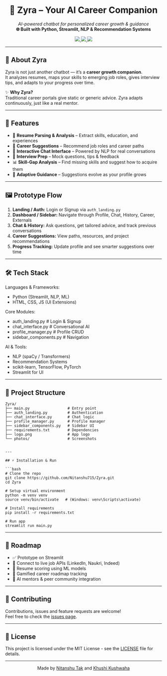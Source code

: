 <h1 align="center">🤖 Zyra – Your AI Career Companion</h1>
<p align="center">
  <em>AI-powered chatbot for personalized career growth & guidance</em><br>
  <strong>🌐 Built with Python, Streamlit, NLP & Recommendation Systems</strong>
</p>

<p align="center">
  <a href="https://its-zyra.streamlit.app/">
    <img src="https://img.shields.io/badge/Live%20Demo-Streamlit-brightgreen?style=for-the-badge&logo=streamlit" />
  </a>
  <a href="https://github.com/Nitanshu715/Zyra">
    <img src="https://img.shields.io/badge/GitHub-Repo-black?style=for-the-badge&logo=github" />
  </a>
  <img src="https://img.shields.io/badge/License-MIT-yellow?style=for-the-badge" />
</p>

---

## 📌 About Zyra

Zyra is not just another chatbot — it’s a **career growth companion**.  
It analyzes resumes, maps your skills to emerging job roles, gives interview tips, and adapts to your progress over time.

✨ **Why Zyra?**  
Traditional career portals give static or generic advice. Zyra adapts continuously, just like a real mentor.

---

## 🚀 Features

- 📄 **Resume Parsing & Analysis** – Extract skills, education, and experiences  
- 🎯 **Career Suggestions** – Recommend job roles and career paths  
- 💬 **Interactive Chat Interface** – Powered by NLP for real conversations  
- 🎤 **Interview Prep** – Mock questions, tips & feedback  
- 📊 **Skill-Gap Analysis** – Find missing skills and suggest how to acquire them  
- 🔄 **Adaptive Guidance** – Suggestions evolve as your profile grows  

---

## 🖼️ Prototype Flow

1. **Landing / Auth:** Login or Signup via `auth_landing.py`  
2. **Dashboard / Sidebar:** Navigate through Profile, Chat, History, Career, Externals  
3. **Chat & History:** Ask questions, get tailored advice, and track previous conversations  
4. **Career Suggestions:** View paths, resources, and project recommendations  
5. **Progress Tracking:** Update profile and see smarter suggestions over time  

---

## 🛠️ Tech Stack

Languages & Frameworks:
- Python (Streamlit, NLP, ML)
- HTML, CSS, JS (UI Extensions)

Core Modules:
- auth_landing.py     # Login & Signup
- chat_interface.py   # Conversational AI
- profile_manager.py  # Profile CRUD
- sidebar_components.py # Navigation

AI & Tools:
- NLP (spaCy / Transformers)
- Recommendation Systems
- scikit-learn, TensorFlow, PyTorch
- Streamlit for UI

---

## 📂 Project Structure

```plaintext
Zyra/
├── main.py                 # Entry point
├── auth_landing.py         # Authentication
├── chat_interface.py       # Chat logic
├── profile_manager.py      # Profile manager
├── sidebar_components.py   # Sidebar UI
├── requirements.txt        # Dependencies
├── logo.png                # App logo
└── photos/                 # Screenshots


---

## ⚡ Installation & Run

```bash
# Clone the repo
git clone https://github.com/Nitanshu715/Zyra.git
cd Zyra

# Setup virtual environment
python -m venv venv
source venv/bin/activate   # (Windows: venv\Scripts\activate)

# Install requirements
pip install -r requirements.txt

# Run app
streamlit run main.py
```

---

## 🔮 Roadmap

- ✅ Prototype on Streamlit  
- 🔲 Connect to live job APIs (LinkedIn, Naukri, Indeed)  
- 🔲 Resume scoring using ML models  
- 🔲 Gamified career roadmap tracking  
- 🔲 AI mentors & peer community integration  

---

## 🤝 Contributing

Contributions, issues and feature requests are welcome!  
Feel free to check the [issues page](https://github.com/Nitanshu715/Zyra/issues).

---

## 📜 License

This project is licensed under the MIT License - see the [LICENSE](LICENSE) file for details.

---

<p align="center">Made by <a href="https://www.linkedin.com/in/nitanshu-tak-89a1ba289/">Nitanshu Tak</a> and <a href="https://www.linkedin.com/in/khushkushwaha45/"> Khushi Kushwaha</a></p>

